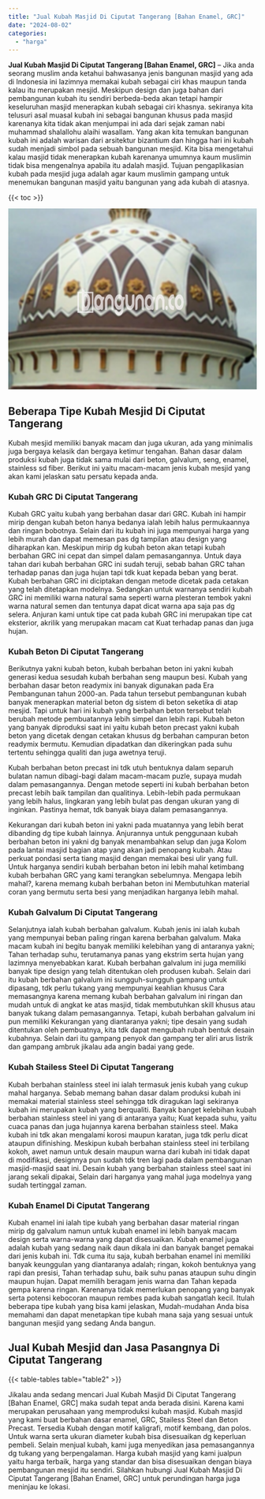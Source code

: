 ```yaml
---
title: "Jual Kubah Masjid Di Ciputat Tangerang [Bahan Enamel, GRC]"
date: "2024-08-02"
categories: 
  - "harga"
---
```


**Jual Kubah Masjid Di Ciputat Tangerang \[Bahan Enamel, GRC\]** – Jika anda seorang muslim anda ketahui bahwasanya jenis bangunan masjid yang ada di Indonesia ini lazimnya memakai kubah sebagai ciri khas maupun tanda kalau itu merupakan mesjid. Meskipun design dan juga bahan dari pembangunan kubah itu sendiri berbeda-beda akan tetapi hampir keseluruhan masjid menerapkan kubah sebagai ciri khasnya. sekiranya kita telusuri asal muasal kubah ini sebagai bangunan khusus pada masjid karenanya kita tidak akan menjumpai ini ada dari sejak zaman nabi muhammad shalallohu alaihi wasallam. Yang akan kita temukan bangunan kubah ini adalah warisan dari arsitektur bizantium dan hingga hari ini kubah sudah menjadi simbol pada sebuah bangunan mesjid. Kita bisa mengetahui kalau masjid tidak menerapkan kubah karenanya umumnya kaum muslimin tidak bisa mengenalnya apabila itu adalah masjid. Tujuan pengaplikasian kubah pada mesjid juga adalah agar kaum muslimin gampang untuk menemukan bangunan masjid yaitu bangunan yang ada kubah di atasnya.

{{< toc >}}

![Jual Kubah Masjid Di Ciputat Tangerang [Bahan Enamel, GRC]](/images/jual-kubah-masjid-41.png)

## Beberapa Tipe Kubah Mesjid Di Ciputat Tangerang

Kubah mesjid memiliki banyak macam dan juga ukuran, ada yang minimalis juga bergaya kelasik dan bergaya ketimur tengahan. Bahan dasar dalam produksi kubah juga tidak sama mulai dari beton, galvalum, seng, enamel, stainless sd fiber. Berikut ini yaitu macam-macam jenis kubah mesjid yang akan kami jelaskan satu persatu kepada anda.

### Kubah GRC Di Ciputat Tangerang

Kubah GRC yaitu kubah yang berbahan dasar dari GRC. Kubah ini hampir mirip dengan kubah beton hanya bedanya ialah lebih halus permukaannya dan ringan bobotnya. Selain dari itu kubah ini juga mempunyai harga yang lebih murah dan dapat memesan pas dg tampilan atau design yang diharapkan kan. Meskipun mirip dg kubah beton akan tetapi kubah berbahan GRC ini cepat dan simpel dalam pemasangannya. Untuk daya tahan dari kubah berbahan GRC ini sudah teruji, sebab bahan GRC tahan terhadap panas dan juga hujan tapi tdk kuat kepada beban yang berat. Kubah berbahan GRC ini diciptakan dengan metode dicetak pada cetakan yang telah ditetapkan modelnya. Sedangkan untuk warnanya sendiri kubah GRC ini memiliki warna natural sama seperti warna plesteran tembok yakni warna natural semen dan tentunya dapat dicat warna apa saja pas dg selera. Anjuran kami untuk tipe cat pada kubah GRC ini merupakan tipe cat eksterior, akrilik yang merupakan macam cat Kuat terhadap panas dan juga hujan.

### Kubah Beton Di Ciputat Tangerang

Berikutnya yakni kubah beton, kubah berbahan beton ini yakni kubah generasi kedua sesudah kubah berbahan seng maupun besi. Kubah yang berbahan dasar beton readymix ini banyak digunakan pada Era Pembangunan tahun 2000-an. Pada tahun tersebut pembangunan kubah banyak menerapkan material beton dg sistem di beton seketika di atap mesjid. Tapi untuk hari ini kubah yang berbahan beton tersebut telah berubah metode pembuatannya lebih simpel dan lebih rapi. Kubah beton yang banyak diproduksi saat ini yaitu kubah beton precast yakni kubah beton yang dicetak dengan cetakan khusus dg berbahan campuran beton readymix bermutu. Kemudian dipadatkan dan dikeringkan pada suhu tertentu sehingga qualiti dan juga awetnya teruji.

Kubah berbahan beton precast ini tdk utuh bentuknya dalam separuh bulatan namun dibagi-bagi dalam macam-macam puzle, supaya mudah dalam pemasangannya. Dengan metode seperti ini kubah berbahan beton precast lebih baik tampilan dan qualitinya. Lebih-lebih pada permukaan yang lebih halus, lingkaran yang lebih bulat pas dengan ukuran yang di inginkan. Pastinya hemat, tdk banyak biaya dalam pemasangannya.

Kekurangan dari kubah beton ini yakni pada muatannya yang lebih berat dibanding dg tipe kubah lainnya. Anjurannya untuk penggunaan kubah berbahan beton ini yakni dg banyak menambahkan selup dan juga Kolom pada lantai masjid bagian atap yang akan jadi penopang kubah. Atau perkuat pondasi serta tiang masjid dengan memakai besi ulir yang full. Untuk harganya sendiri kubah berbahan beton ini lebih mahal ketimbang kubah berbahan GRC yang kami terangkan sebelumnya. Mengapa lebih mahal?, karena memang kubah berbahan beton ini Membutuhkan material coran yang bermutu serta besi yang menjadikan harganya lebih mahal.

### Kubah Galvalum Di Ciputat Tangerang

Selanjutnya ialah kubah berbahan galvalum. Kubah jenis ini ialah kubah yang mempunyai beban paling ringan karena berbahan galvalum. Maka macam kubah ini begitu banyak memiliki kelebihan yang di antaranya yakni; Tahan terhadap suhu, terutamanya panas yang ekstrim serta hujan yang lazimnya menyebabkan karat. Kubah berbahan galvalum ini juga memiliki banyak tipe design yang telah ditentukan oleh produsen kubah. Selain dari itu kubah berbahan galvalum ini sungguh-sungguh gampang untuk dipasang, tdk perlu tukang yang mempunyai keahlian khusus Cara memasangnya karena memang kubah berbahan galvalum ini ringan dan mudah untuk di angkat ke atas masjid, tidak membutuhkan skill khusus atau banyak tukang dalam pemasangannya. Tetapi, kubah berbahan galvalum ini pun memiliki Kekurangan yang diantaranya yakni; tipe desain yang sudah ditentukan oleh pembuatnya, kita tdk dapat mengubah rubah bentuk desain kubahnya. Selain dari itu gampang penyok dan gampang ter aliri arus listrik dan gampang ambruk jikalau ada angin badai yang gede.

### Kubah Stailess Steel Di Ciputat Tangerang

Kubah berbahan stainless steel ini ialah termasuk jenis kubah yang cukup mahal harganya. Sebab memang bahan dasar dalam produksi kubah ini memakai material stainless steel sehingga tdk diragukan lagi sekiranya kubah ini merupakan kubah yang berqualiti. Banyak banget kelebihan kubah berbahan stainless steel ini yang di antaranya yaitu; Kuat kepada suhu, yaitu cuaca panas dan juga hujannya karena berbahan stainless steel. Maka kubah ini tdk akan mengalami korosi maupun karatan, juga tdk perlu dicat ataupun difinishing. Meskipun kubah berbahan stainless steel ini terbilang kokoh, awet namun untuk desain maupun warna dari kubah ini tidak dapat di modifikasi, designnya pun sudah tdk tren lagi pada dalam pembangunan masjid-masjid saat ini. Desain kubah yang berbahan stainless steel saat ini jarang sekali dipakai, Selain dari harganya yang mahal juga modelnya yang sudah tertinggal zaman.

### Kubah Enamel Di Ciputat Tangerang

Kubah enamel ini ialah tipe kubah yang berbahan dasar material ringan mirip dg galvalum namun untuk kubah enamel ini lebih banyak macam design serta warna-warna yang dapat disesuaikan. Kubah enamel juga adalah kubah yang sedang naik daun dikala ini dan banyak banget pemakai dari jenis kubah ini. Tdk cuma itu saja, kubah berbahan enamel ini memiliki banyak keunggulan yang diantaranya adalah; ringan, kokoh bentuknya yang rapi dan presisi, Tahan terhadap suhu, baik suhu panas ataupun suhu dingin maupun hujan. Dapat memilih beragam jenis warna dan Tahan kepada gempa karena ringan. Karenanya tidak memerlukan penopang yang banyak serta potensi kebocoran maupun rembes pada kubah sangatlah kecil. Itulah beberapa tipe kubah yang bisa kami jelaskan, Mudah-mudahan Anda bisa memahami dan dapat menetapkan tipe kubah mana saja yang sesuai untuk bangunan mesjid yang sedang Anda bangun.

## Jual Kubah Mesjid dan Jasa Pasangnya Di Ciputat Tangerang

{{< table-tables table="table2" >}}

Jikalau anda sedang mencari Jual Kubah Masjid Di Ciputat Tangerang \[Bahan Enamel, GRC\] maka sudah tepat anda berada disini. Karena kami merupakan perusahaan yang memproduksi kubah masjid. Kubah masjid yang kami buat berbahan dasar enamel, GRC, Stailess Steel dan Beton Precast. Tersedia Kubah dengan motif kaligrafi, motif kembang, dan polos. Untuk warna serta ukuran diameter kubah bisa disesuaikan dg keperluan pembeli. Selain menjual kubah, kami juga menyedikan jasa pemasangannya dg tukang yang berpengalaman. Harga kubah masjid yang kami jualpun yaitu harga terbaik, harga yang standar dan bisa disesuaikan dengan biaya pembangunan mesjid itu sendiri. Silahkan hubungi Jual Kubah Masjid Di Ciputat Tangerang \[Bahan Enamel, GRC\] untuk perundingan harga juga meninjau ke lokasi.

